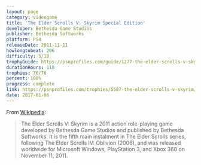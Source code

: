 ```yaml
---
layout: page
category: videogame
title: 'The Elder Scrolls V: Skyrim Special Edition'
developer: Bethesda Game Studios
publisher: Bethesda Softworks
platform: PS4
releaseDate: 2011-11-11
howlongtobeat: 206
difficulty: 5/10
trophyGuide: https://psnprofiles.com/guide/1277-the-elder-scrolls-v-skyrim-trophy-guide
durationHours: 118
trophies: 76/76
percent: 100%
progress: complete
link: https://psnprofiles.com/trophies/5507-the-elder-scrolls-v-skyrim/barrelofjuice
date: 2017-01-06
---
```


From [Wikipedia](https://en.wikipedia.org/wiki/The_Elder_Scrolls_V:_Skyrim):

> The Elder Scrolls V: Skyrim is a 2011 action role-playing game developed by Bethesda Game Studios and published by Bethesda Softworks. It is the fifth main instalment in The Elder Scrolls series, following The Elder Scrolls IV: Oblivion (2006), and was released worldwide for Microsoft Windows, PlayStation 3, and Xbox 360 on November 11, 2011.
